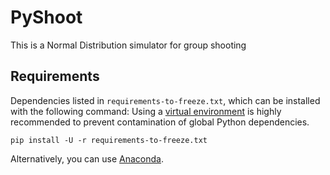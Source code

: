# PyShoot

This is a Normal Distribution simulator for group shooting

## Requirements

Dependencies listed in `requirements-to-freeze.txt`, which can be installed with the following command:
Using a [virtual environment](https://docs.python.org/3/library/venv.html) is highly recommended to prevent contamination of global Python dependencies.

```
pip install -U -r requirements-to-freeze.txt
```

Alternatively, you can use [Anaconda](https://www.anaconda.com/distribution/). 
